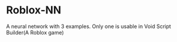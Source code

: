 # Roblox-NN
A neural network with 3 examples. Only one is usable in Void Script Builder(A Roblox game)
